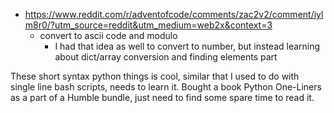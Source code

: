 - https://www.reddit.com/r/adventofcode/comments/zac2v2/comment/iylm8r0/?utm_source=reddit&utm_medium=web2x&context=3
  - convert to ascii code and modulo
    - I had that idea as well to convert to number, but instead learning about dict/array conversion and finding elements part

These short syntax python things is cool, similar that I used to do with single line bash scripts, needs to learn it. Bought a book Python One-Liners as a part of a Humble bundle, just need to find some spare time to read it.
